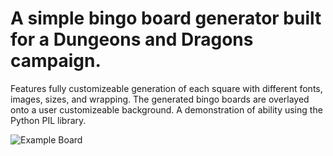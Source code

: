 # A simple bingo board generator built for a Dungeons and Dragons campaign. 

Features fully customizeable generation of each square with different fonts, images, sizes, and wrapping.
The generated bingo boards are overlayed onto a user customizeable background.
A demonstration of ability using the Python PIL library. 

![Example Board](https://i.imgur.com/I3kHnxy.png)
